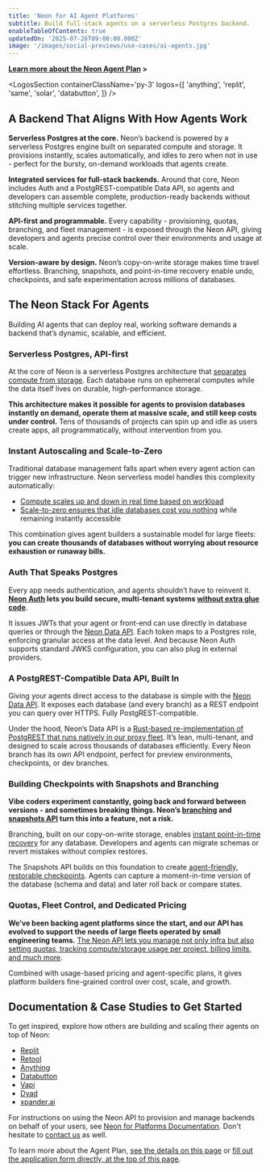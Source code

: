 ```yaml
---
title: 'Neon for AI Agent Platforms'
subtitle: Build full-stack agents on a serverless Postgres backend.
enableTableOfContents: true
updatedOn: '2025-07-26T09:00:00.000Z'
image: '/images/social-previews/use-cases/ai-agents.jpg'
---
```


<ProgramForm type="agent" />

**[Learn more about the Neon Agent Plan](https://neon.com/programs/agents#agent-plan-pricing) >**

<MegaLink tag="80% of Neon databases are deployed by agents." title="Platforms like Replit Agent run their backend on Neon because it fits how agents operate: a serverless Postgres data layer that’s instant, branchable, and invisible to end users." url="https://neon.com/case-studies" />

<LogosSection containerClassName='py-3' logos={[
'anything',
'replit',
'same',
'solar',
'databutton',
]} />

<QuoteBlock quote="The combination of flexible resource limits and nearly instant database provisioning made Neon a no-brainer." author="lincoln-bergeson" role="Infrastructure Engineer at Replit" />

## A Backend That Aligns With How Agents Work

**Serverless Postgres at the core.**
Neon’s backend is powered by a serverless Postgres engine built on separated compute and storage. It provisions instantly, scales automatically, and idles to zero when not in use - perfect for the bursty, on-demand workloads that agents create.

**Integrated services for full-stack backends.**
Around that core, Neon includes Auth and a PostgREST-compatible Data API, so agents and developers can assemble complete, production-ready backends without stitching multiple services together.

**API-first and programmable.**
Every capability - provisioning, quotas, branching, and fleet management - is exposed through the Neon API, giving developers and agents precise control over their environments and usage at scale.

**Version-aware by design.**
Neon’s copy-on-write storage makes time travel effortless. Branching, snapshots, and point-in-time recovery enable undo, checkpoints, and safe experimentation across millions of databases.

## The Neon Stack For Agents

Building AI agents that can deploy real, working software demands a backend that’s dynamic, scalable, and efficient.

### Serverless Postgres, API-first 
At the core of Neon is a serverless Postgres architecture that [separates compute from storage](https://neon.com/blog/architecture-decisions-in-neon). Each database runs on ephemeral computes while the data itself lives on durable, high-performance storage.

**This architecture makes it possible for agents to provision databases instantly on demand, operate them at massive scale, and still keep costs under control.** Tens of thousands of projects can spin up and idle as users create apps, all programmatically, without intervention from you. 

<MegaLink tag="Tested at scale" title="Not only Agents are deploying thousands of new databases a day on Neon: a developer platforms once managed 300k+ postgres instances on Neon with only one engineer. That’s how simple and efficient it is. " url="https://neon.com/blog/how-retool-uses-retool-and-the-neon-api-to-manage-300k-postgres-databases" />


### Instant Autoscaling and Scale-to-Zero
Traditional database management falls apart when every agent action can trigger new infrastructure. Neon serverless model handles this complexity automatically:

- [Compute scales up and down in real time based on workload](https://neon.com/docs/introduction/autoscaling)
- [Scale-to-zero ensures that idle databases cost you nothing](https://neon.com/docs/introduction/scale-to-zero) while remaining instantly accessible

This combination gives agent builders a sustainable model for large fleets: **you can create thousands of databases without worrying about resource exhaustion or runaway bills.**

<QuoteBlock quote="The speed of provisioning and serverless scale-to-zero of Neon is critical for us" author="dhruv-amin" role="Co-founder at Anything" />

### Auth That Speaks Postgres
Every app needs authentication, and agents shouldn’t have to reinvent it. **[Neon Auth](https://neon.com/docs/neon-auth/overview) lets you build secure, multi-tenant systems [without extra glue code](https://neon.com/blog/databutton-neon-integration)**.

It issues JWTs that your agent or front-end can use directly in database queries or through the [Neon Data API](https://neon.com/docs/data-api/get-started). Each token maps to a Postgres role, enforcing granular access at the data level. And because Neon Auth supports standard JWKS configuration, you can also plug in external providers. 

<QuoteBlock quote="Our AI agent can now create, manage, and debug the entire stack, not just code." author="martin-skow-røed" role="CTO and co-founder of Databutton" />

### A PostgREST-Compatible Data API, Built In
Giving your agents direct access to the database is simple with the [Neon Data API](https://neon.com/docs/data-api/get-started). It exposes each database (and every branch) as a REST endpoint you can query over HTTPS. Fully PostgREST-compatible. 

Under the hood, Neon’s Data API is a [Rust-based re-implementation of PostgREST that runs natively in our proxy fleet](https://neon.com/blog/a-postgrest-compatible-data-api-now-on-neon). It’s lean, multi-tenant, and designed to scale across thousands of databases efficiently.  Every Neon branch has its own API endpoint, perfect for preview environments, checkpoints, or dev branches.

### Building Checkpoints with Snapshots and Branching
**Vibe coders experiment constantly, going back and forward between versions - and sometimes breaking things. Neon’s [branching](https://neon.com/docs/introduction/branching) and [snapshots API](https://neon.com/docs/ai/ai-database-versioning) turn this into a feature, not a risk.**

Branching, built on our copy-on-write storage, enables [instant point-in-time recovery](https://neon.com/docs/introduction/branch-restore) for any database. Developers and agents can migrate schemas or revert mistakes without complex restores.

The Snapshots API builds on this foundation to create [agent-friendly, restorable checkpoints](https://neon.com/blog/checkpoints-for-agents-with-neon-snapshots). Agents can capture a moment-in-time version of the database (schema and data) and later roll back or compare states.

### Quotas, Fleet Control, and Dedicated Pricing
**We’ve been backing agent platforms since the start, and our API has evolved to support the needs of large fleets operated by small engineering teams.** [The Neon API lets you manage not only infra but also setting quotas, tracking compute/storage usage per project, billing limits, and much more](https://neon.com/blog/provision-postgres-neon-api).  

Combined with usage-based pricing and agent-specific plans, it gives platform builders fine-grained control over cost, scale, and growth.

<MegaLink tag="Pricing designed for agent platforms" title="We’ve supported codegen platforms since the beginning and we know what it takes to scale them. The Agent Plan gives you everything you need, from early launch to millions of active databases." url="https://neon.com/programs/agents" />


## Documentation & Case Studies to Get Started

To get inspired, explore how others are building and scaling their agents on top of Neon:

- [Replit](https://neon.com/blog/replit-app-history-powered-by-neon-branches)
- [Retool](https://neon.com/blog/retool-becomes-the-platform-for-enterprise-appgen)
- [Anything](https://neon.com/blog/from-idea-to-full-stack-app-in-one-conversation-with-create)
- [Databutton](https://neon.com/blog/databutton-neon-integration)
- [Vapi](https://neon.com/blog/vapi-voice-agents-neon)
- [Dyad](https://neon.com/blog/dyad-brings-postgres-to-local-ai-app-building-powered-by-neon)
- [xpander.ai](https://neon.com/blog/xpander-ai-agents-slack-neon-backend)

For instructions on using the Neon API to provision and manage backends on behalf of your users, see [Neon for Platforms Documentation](https://neon.com/docs/guides/platform-integration-intro). Don't hesitate to [contact us](https://neon.com/contact-sales) as well.

To learn more about the Agent Plan, [see the details on this page](https://neon.com/programs/agents#agent-plan-pricing) or [fill out the application form directly, at the top of this page](#agent-form).

<CTA title="Prefer a claimable flow?" description="You can also allow your end-users to deploy a Neon database in seconds, use it immediately via connection string, claim it later." theme="column" buttonText="Explore this route" buttonUrl="https://neon.new/" linkText="See a case study" linkUrl="https://neon.com/blog/netlify-db-powered-by-neon" />
